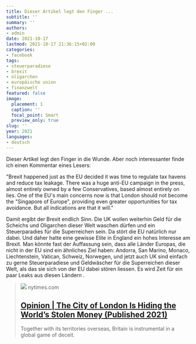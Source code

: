 ```yaml
---
title: Dieser Artikel legt den Finger ...
subtitle: ''
summary: ''
authors:
- admin
date: 2021-10-17
lastmod: 2021-10-17 21:36:15+02:00
categories:
- facebook
tags:
- steuerparadiese
- brexit
- oligarchen
- europäische union
- finanzwelt
featured: false
image:
  placement: 1
  caption: ''
  focal_point: Smart
  preview_only: true
slug: ''
year: 2021
languages:
- deutsch
---
```


Dieser Artikel legt den Finger in die Wunde. Aber noch interessanter finde ich einen Kommentar eines Lesers:

"Brexit happened just as the EU decided it was time to regulate tax havens and reduce tax leakage. 
There was a huge anti-EU campaign in the press, almost entirely owned by a few Conservatives, based almost entirely on lies. 
One of the EU's main concerns now is that London should not become the "Singapore of Europe", providing even greater opportunities for tax avoidance. But all indications are that it will."

Damit ergibt der Brexit endlich Sinn. Die UK wollen weiterhin Geld für die Scheichs und Oligarchen dieser Welt waschen dürfen und ein Steuerparadies für die Superreichen sein. Da stört die EU natürlich nur dabei. Und daher hatte eine gewisse Elite in England ein hohes Interesse am Brexit. Man könnte fast der Auffassung sein, dass alle Länder Europas, die nicht in der EU sind ein ähnliches Ziel haben: Andorra, San Marino, Monaco, Liechtenstein, Vatican, Schweiz, Norwegen, und jetzt auch UK sind einfach zu gerne Steuerparadiese und Geldwäscher für die Superreichen dieser Welt, als das sie sich von der EU dabei stören liessen. Es wird Zeit für ein paar Leaks aus diesen Ländern .
> [![](https://static01.nyt.com/images/2021/10/11/opinion/11shaxson1/11shaxson1-facebookJumbo.jpg?year=2021&h=550&w=1050&s=5551454f6ac521ab73c07b6e8fc171716b6def7de191e8eb211985b9ebfec40c&k=ZQJBKqZ0VN)](https://www.nytimes.com/2021/10/11/opinion/pandora-papers-britain-london.html)
> nytimes.com
> ## [Opinion | The City of London Is Hiding the World’s Stolen Money (Published 2021)](https://www.nytimes.com/2021/10/11/opinion/pandora-papers-britain-london.html)
>
>Together with its territories overseas, Britain is instrumental in a global game of deceit.